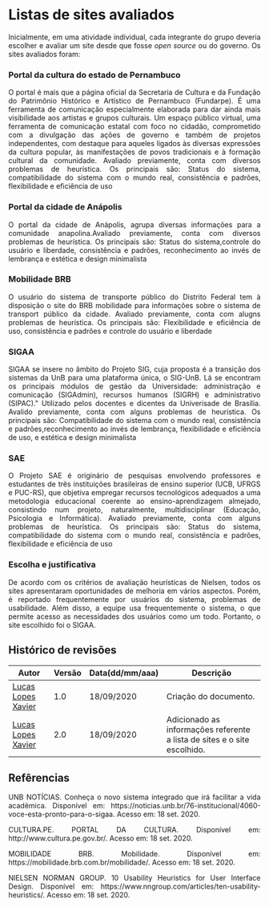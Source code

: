 # **Listas de sites avaliados**

<p align="justify">
Inicialmente, em uma atividade individual, cada integrante do grupo deveria escolher e avaliar um site desde que fosse <i> open source </i> ou do governo. Os sites avaliados foram: </p>


### **Portal da cultura do estado de Pernambuco**

<p align="justify"> O portal é mais que a página oficial da Secretaria de Cultura e da Fundação do Patrimônio Histórico e Artístico de Pernambuco (Fundarpe). É uma ferramenta de comunicação especialmente elaborada para dar ainda mais visibilidade aos  artistas e grupos culturais.  Um espaço público virtual, uma ferramenta de comunicação estatal com foco no cidadão, comprometido com a divulgação das ações de governo e também de projetos independentes, com destaque para aqueles ligados às diversas expressões da cultura popular, às manifestações de povos tradicionais e à formação cultural da comunidade. Avaliado previamente, conta com diversos problemas de heurística. Os principais são: Status do sistema, compatibilidade do sistema com o mundo real, consistência  e padrões, flexibilidade e eficiência de uso </p>


### **Portal da cidade de  Anápolis**

<p align="justify"> O portal da cidade de Anápolis, agrupa  diversas informações para a comunidade anapolina.Avaliado previamente, conta com diversos problemas de heurística. Os principais são: Status do sistema,controle do usuário e liberdade, consistência e padrões, reconhecimento ao invés de lembrança e estética e design minimalista </p>


### **Mobilidade BRB**

<p align="justify">
O usuário do sistema de transporte público do Distrito Federal tem à disposição o site do BRB mobilidade para informações sobre o sistema de transport público da cidade. Avaliado previamente, conta com alugns problemas de heurística. Os principais são: Flexibilidade e eficiência de uso, consistência e padrões e controle do usuário e liberdade
</p>

### **SIGAA**

<p align="justify"> SIGAA se insere no âmbito do Projeto SIG, cuja proposta é a transição dos sistemas da UnB para uma plataforma única, o SIG-UnB. Lá se encontram os principais módulos de gestão da Universidade: administração e comunicação (SIGAdmin), recursos humanos (SIGRH) e administrativo (SIPAC)." Utilizado pelos docentes e dicentes da Univerisade de Brasília. Avalido previamente, conta com alguns problemas de heurística. Os principais são: Compatibilidade do sistema com o mundo real, consistência e padrões,reconhecimento ao invés de lembrança, flexibilidade e eficiência de uso, e estética e design minimalista </p>


### **SAE**

<p align="justify"> O Projeto SAE é originário de pesquisas envolvendo professores e estudantes de três instituições brasileiras de ensino superior (UCB, UFRGS e PUC-RS), que objetiva empregar recursos tecnológicos adequados a uma metodologia educacional coerente ao ensino-aprendizagem almejado, consistindo num projeto, naturalmente, multidisciplinar (Educação, Psicologia e Informática). Avaliado previamente, conta com alguns problemas de heurística. Os principais são: Status do sistema, compatibilidade do sistema com o mundo real, consistência  e padrões, flexibilidade e eficiência de uso  </p>

### **Escolha e justificativa**

<p align="justify"> De acordo com  os critérios de avaliação heurísticas de Nielsen,  todos os sites apresentaram oportunidades de melhoria em vários aspectos. Porém, é reportado frequentemente por usuários do sistema, problemas de usabilidade. Além disso, a equipe usa frequentemente o sistema, o que permite acesso as necessidades dos usuários como um todo. Portanto, o site escolhido foi o SIGAA.</p>



## **Histórico de revisões**

Autor | Versão | Data(dd/mm/aaa) | Descrição 
---- | ----------- | ------ | ---------
[Lucas Lopes Xavier](https://github.com/lucaslop) | 1.0 | 18/09/2020 | Criação do documento.
[Lucas Lopes Xavier](https://github.com/lucaslop) | 2.0 | 18/09/2020 | Adicionado as informações referente a lista de sites e o site escolhido.

## **Refêrencias**

<p align="justify"> UNB NOTÍCIAS. Conheça o novo sistema integrado que irá facilitar a vida acadêmica. Disponível em: https://noticias.unb.br/76-institucional/4060-voce-esta-pronto-para-o-sigaa. Acesso em: 18 set. 2020. </p>

<p align="justify"> CULTURA.PE. PORTAL DA CULTURA. Disponível em: http://www.cultura.pe.gov.br/. Acesso em: 18 set. 2020.</p>

<p align="justify"> MOBILIDADE BRB. Mobilidade. Disponível em: https://mobilidade.brb.com.br/mobilidade/. Acesso em: 18 set. 2020.</p>

<p align="justify"> NIELSEN NORMAN GROUP. 10 Usability Heuristics for User Interface Design. Disponível em: https://www.nngroup.com/articles/ten-usability-heuristics/. Acesso em: 18 set. 2020.</p>